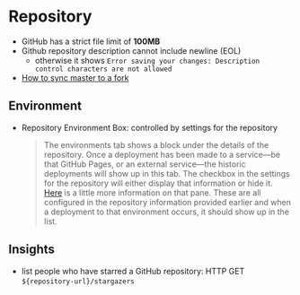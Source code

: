 # Repository
- GitHub has a strict file limit of **100MB**
- Github repository description cannot include newline (EOL)
    - otherwise it shows `Error saving your changes: Description control characters are not allowed`
- [How to sync master to a fork](https://help.github.com/articles/syncing-a-fork/)
## Environment
- Repository Environment Box: controlled by settings for the repository
    > The environments tab shows a block under the details of the repository. Once a deployment has been made to a service—be that GitHub Pages, or an external service—the historic deployments will show up in this tab. The checkbox in the settings for the repository will either display that information or hide it.  
    > [Here](https://docs.github.com/en/free-pro-team@latest/developers/overview/viewing-deployment-history) is a little more information on that pane. These are all configured in the repository information provided earlier and when a deployment to that environment occurs, it should show up in the list.

## Insights
- list people who have starred a GitHub repository: HTTP GET `${repository-url}/stargazers`
